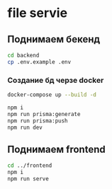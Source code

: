 # file servie

## Поднимаем бекенд

```bash
cd backend
cp .env.example .env
```

### Создание бд черзе docker

```bash
docker-compose up --build -d
```

```bash
npm i
npm run prisma:generate
npm run prisma:push
npm run dev
```

## Поднимаем frontend

```bash
cd ../frontend
npm i
npm run serve
```